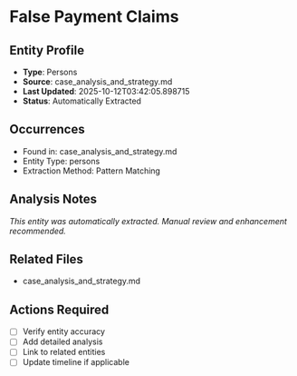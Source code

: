 # False Payment Claims

## Entity Profile
- **Type**: Persons
- **Source**: case_analysis_and_strategy.md
- **Last Updated**: 2025-10-12T03:42:05.898715
- **Status**: Automatically Extracted

## Occurrences
- Found in: case_analysis_and_strategy.md
- Entity Type: persons
- Extraction Method: Pattern Matching

## Analysis Notes
*This entity was automatically extracted. Manual review and enhancement recommended.*

## Related Files
- case_analysis_and_strategy.md

## Actions Required
- [ ] Verify entity accuracy
- [ ] Add detailed analysis
- [ ] Link to related entities
- [ ] Update timeline if applicable
